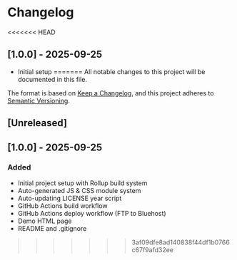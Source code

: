 # Changelog

<<<<<<< HEAD
## [1.0.0] - 2025-09-25
- Initial setup
=======
All notable changes to this project will be documented in this file.

The format is based on [Keep a Changelog](https://keepachangelog.com/en/1.0.0/),
and this project adheres to [Semantic Versioning](https://semver.org/spec/v2.0.0.html).

## [Unreleased]

## [1.0.0] - 2025-09-25
### Added
- Initial project setup with Rollup build system
- Auto-generated JS & CSS module system
- Auto-updating LICENSE year script
- GitHub Actions build workflow
- GitHub Actions deploy workflow (FTP to Bluehost)
- Demo HTML page
- README and .gitignore
>>>>>>> 3af09dfe8ad140838f44df1b0766c67f9afd32ee
